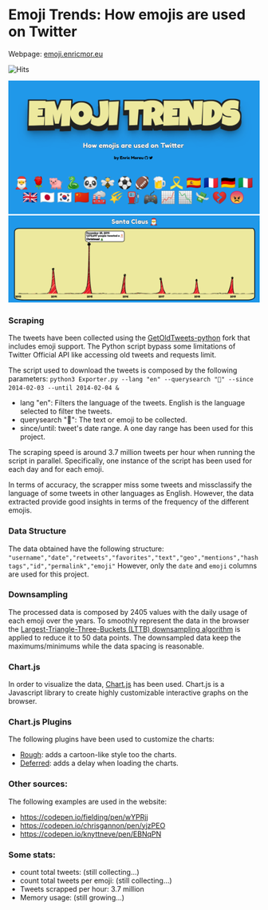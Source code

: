 # Emoji Trends: How emojis are used on Twitter

Webpage: [emoji.enricmor.eu](emoji.enricmor.eu)

![Hits](https://hitcounter.pythonanywhere.com/count/tag.svg?url=https%3A%2F%2Fgithub.com%2Fenric1994%2Femoji_trends)

![Alt text](img/demo.png?raw=true)
![Alt text](img/demo1.png?raw=true)


### Scraping
The tweets have been collected using the [GetOldTweets-python](https://github.com/fajarmf10/GetOldTweets-python) fork that includes emoji support. The Python script bypass some limitations of Twitter Official API like accessing old tweets and requests limit.

The script used to download the tweets is composed by the following parameters:
`python3 Exporter.py --lang "en" --querysearch "🍎" --since 2014-02-03 --until 2014-02-04 &`

* lang "en": Filters the language of the tweets. English is the language selected to filter the tweets.
* querysearch "🍎": The text or emoji to be collected.
* since/until: tweet's date range. A one day range has been used for this project.

The scraping speed is around 3.7 million tweets per hour when running the script in parallel. Specifically, one instance of the script has been used for each day and for each emoji.

In terms of accuracy, the scrapper miss some tweets and missclassify the language of some tweets in other languages as English. However, the data extracted provide good insights in terms of the frequency of the different emojis.

### Data Structure
The data obtained have the following structure:
`"username","date","retweets","favorites","text","geo","mentions","hashtags","id","permalink","emoji"`
However, only the `date` and `emoji` columns are used for this project.

### Downsampling
The processed data is composed by 2405 values with the daily usage of each emoji over the years. To smoothly represent the data in the browser the [Largest-Triangle-Three-Buckets (LTTB) downsampling algorithm](https://github.com/devoxi/lttb-py) is applied to reduce it to 50 data points. The downsampled data keep the maximums/minimums while the data spacing is reasonable.

### Chart.js
In order to visualize the data, [Chart.js](https://www.chartjs.org/) has been used. 
Chart.js is a Javascript library to create highly customizable interactive graphs on the browser.

### Chart.js Plugins
The following plugins have been used to customize the charts:

* [Rough](https://github.com/nagix/chartjs-plugin-rough): adds a cartoon-like style too the charts.
* [Deferred](https://github.com/chartjs/chartjs-plugin-deferred): adds a delay when loading the charts.


### Other sources:

The following examples are used in the website: 

* https://codepen.io/fielding/pen/wYPRjj
* https://codepen.io/chrisgannon/pen/yjzPEO
* https://codepen.io/knyttneve/pen/EBNqPN


### Some stats: 

* count total tweets: (still collecting...)
* count total tweets per emoji: (still collecting...)
* Tweets scrapped per hour: 3.7 million
* Memory usage: (still growing...)
